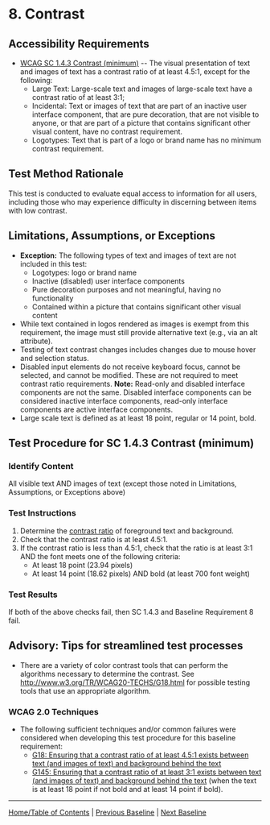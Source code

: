 # 8. Contrast
## Accessibility Requirements
* [WCAG SC 1.4.3 Contrast (minimum)](http://www.w3.org/TR/UNDERSTANDING-WCAG20/visual-audio-contrast-contrast.html) -- The visual presentation of text and images of text has a contrast ratio of at least 4.5:1, except for the following:
    * Large Text: Large-scale text and images of large-scale text have a contrast ratio of at least 3:1;
    * Incidental: Text or images of text that are part of an inactive user interface component, that are pure decoration, that are not visible to anyone, or that are part of a picture that contains significant other visual content, have no contrast requirement.
    * Logotypes: Text that is part of a logo or brand name has no minimum contrast requirement.

## Test Method Rationale
This test is conducted to evaluate equal access to information for all users, including those who may experience difficulty in discerning between items with low contrast.

## Limitations, Assumptions, or Exceptions
* **Exception:** The following types of text and images of text are not included in this test:
  * Logotypes: logo or brand name
  * Inactive (disabled) user interface components
  * Pure decoration purposes and not meaningful, having no functionality
  * Contained within a picture that contains significant other visual content
* While text contained in logos rendered as images is exempt from this requirement, the image must still provide alternative text (e.g., via an alt attribute).
* Testing of text contrast changes includes changes due to mouse hover and selection status.
* Disabled input elements do not receive keyboard focus, cannot be selected, and cannot be modified. These are not required to meet contrast ratio requirements. **Note:** Read-only and disabled interface components are not the same. Disabled interface components can be considered inactive interface components, read-only interface components are active interface components.
* Large scale text is defined as at least 18 point, regular or 14 point, bold.

## Test Procedure for SC 1.4.3 Contrast (minimum)
### Identify Content
All visible text AND images of text (except those noted in Limitations, Assumptions, or Exceptions above)

### Test Instructions
1. Determine the [contrast ratio](https://www.w3.org/TR/2008/REC-WCAG20-20081211/#contrast-ratiodef) of foreground text and background.
2. Check that the contrast ratio is at least 4.5:1.
3. If the contrast ratio is less than 4.5:1, check that the ratio is at least 3:1 AND the font meets one of the following criteria:
    * At least 18 point (23.94 pixels)
    * At least 14 point (18.62 pixels) AND bold (at least 700 font weight)

### Test Results
If both of the above checks fail, then SC 1.4.3 and Baseline Requirement 8 fail.

## Advisory: Tips for streamlined test processes
* There are a variety of color contrast tools that can perform the algorithms necessary to determine the contrast. See http://www.w3.org/TR/WCAG20-TECHS/G18.html for possible testing tools that use an appropriate algorithm.

### WCAG 2.0 Techniques
* The following sufficient techniques and/or common failures were considered when developing this test procedure for this baseline requirement:
    * [G18: Ensuring that a contrast ratio of at least 4.5:1 exists between text (and images of text) and background behind the text](https://www.w3.org/TR/WCAG20-TECHS/G18.html)
    * [G145: Ensuring that a contrast ratio of at least 3:1 exists between text (and images of text) and background behind the text](http://www.w3.org/TR/WCAG20-TECHS/G145.html) (when the text is at least 18 point if not bold and at least 14 point if bold).

----------------------------------------
[Home/Table of Contents](index.md) | [Previous Baseline](07Sensory.md) | [Next Baseline](09Flashing.md)
